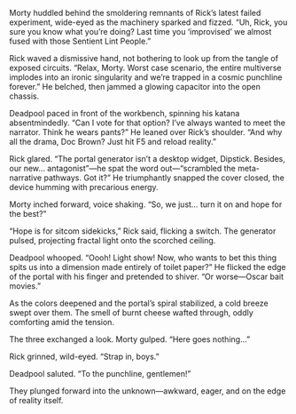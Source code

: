 Morty huddled behind the smoldering remnants of Rick’s latest failed experiment, wide-eyed as the machinery sparked and fizzed. “Uh, Rick, you sure you know what you’re doing? Last time you ‘improvised’ we almost fused with those Sentient Lint People.”

Rick waved a dismissive hand, not bothering to look up from the tangle of exposed circuits. “Relax, Morty. Worst case scenario, the entire multiverse implodes into an ironic singularity and we’re trapped in a cosmic punchline forever.” He belched, then jammed a glowing capacitor into the open chassis.

Deadpool paced in front of the workbench, spinning his katana absentmindedly. “Can I vote for that option? I’ve always wanted to meet the narrator. Think he wears pants?” He leaned over Rick’s shoulder. “And why all the drama, Doc Brown? Just hit F5 and reload reality.”

Rick glared. “The portal generator isn’t a desktop widget, Dipstick. Besides, our new… antagonist”—he spat the word out—“scrambled the meta-narrative pathways. Got it?” He triumphantly snapped the cover closed, the device humming with precarious energy.

Morty inched forward, voice shaking. “So, we just… turn it on and hope for the best?”

“Hope is for sitcom sidekicks,” Rick said, flicking a switch. The generator pulsed, projecting fractal light onto the scorched ceiling.

Deadpool whooped. “Oooh! Light show! Now, who wants to bet this thing spits us into a dimension made entirely of toilet paper?” He flicked the edge of the portal with his finger and pretended to shiver. “Or worse—Oscar bait movies.”

As the colors deepened and the portal’s spiral stabilized, a cold breeze swept over them. The smell of burnt cheese wafted through, oddly comforting amid the tension.

The three exchanged a look. Morty gulped. “Here goes nothing…”

Rick grinned, wild-eyed. “Strap in, boys.”

Deadpool saluted. “To the punchline, gentlemen!”

They plunged forward into the unknown—awkward, eager, and on the edge of reality itself.